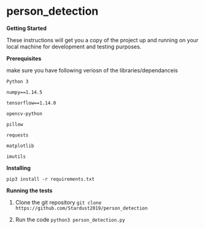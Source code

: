 # person_detection

**Getting Started**

These instructions will get you a copy of the project up and running on your local machine for development and testing purposes.

**Prerequisites**

make sure you have following veriosn of the libraries/dependanceis 

`Python 3`

`numpy==1.14.5`

`tensorflow==1.14.0`

`opencv-python`

`pillow`

`requests`

`matplotlib`

`imutils`

**Installing**

`pip3 install -r requirements.txt`

**Running the tests**

1. Clone the git repository 
`git clone https://github.com/Stardust2019/person_detection`

2. Run the code 
`python3 person_detection.py`
